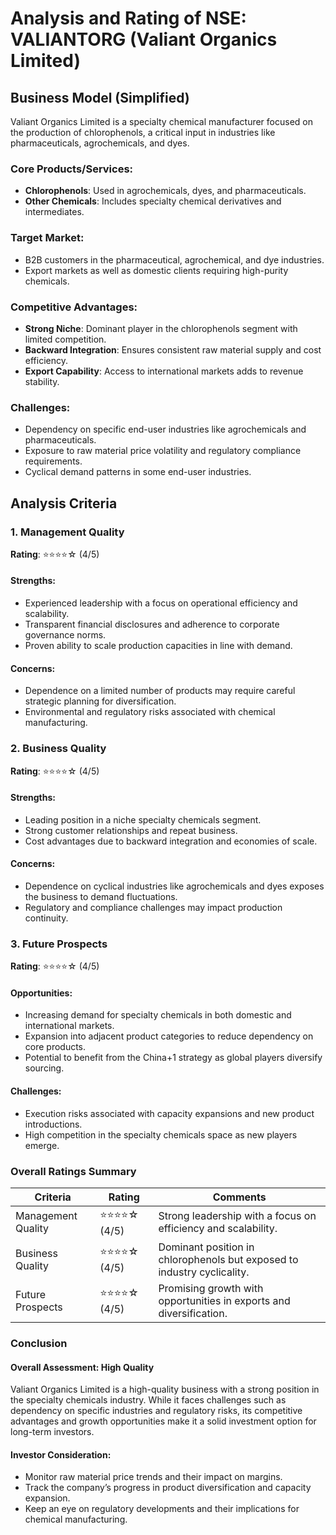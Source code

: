 # Analysis and Rating of NSE: VALIANTORG (Valiant Organics Limited)

## Business Model (Simplified)
Valiant Organics Limited is a specialty chemical manufacturer focused on the production of chlorophenols, a critical input in industries like pharmaceuticals, agrochemicals, and dyes.

### Core Products/Services:
- **Chlorophenols**: Used in agrochemicals, dyes, and pharmaceuticals.
- **Other Chemicals**: Includes specialty chemical derivatives and intermediates.

### Target Market:
- B2B customers in the pharmaceutical, agrochemical, and dye industries.
- Export markets as well as domestic clients requiring high-purity chemicals.

### Competitive Advantages:
- **Strong Niche**: Dominant player in the chlorophenols segment with limited competition.
- **Backward Integration**: Ensures consistent raw material supply and cost efficiency.
- **Export Capability**: Access to international markets adds to revenue stability.

### Challenges:
- Dependency on specific end-user industries like agrochemicals and pharmaceuticals.
- Exposure to raw material price volatility and regulatory compliance requirements.
- Cyclical demand patterns in some end-user industries.

## Analysis Criteria

### 1. Management Quality
**Rating**: ⭐⭐⭐⭐☆ (4/5)  
#### Strengths:
- Experienced leadership with a focus on operational efficiency and scalability.
- Transparent financial disclosures and adherence to corporate governance norms.
- Proven ability to scale production capacities in line with demand.

#### Concerns:
- Dependence on a limited number of products may require careful strategic planning for diversification.
- Environmental and regulatory risks associated with chemical manufacturing.

### 2. Business Quality
**Rating**: ⭐⭐⭐⭐☆ (4/5)  
#### Strengths:
- Leading position in a niche specialty chemicals segment.
- Strong customer relationships and repeat business.
- Cost advantages due to backward integration and economies of scale.

#### Concerns:
- Dependence on cyclical industries like agrochemicals and dyes exposes the business to demand fluctuations.
- Regulatory and compliance challenges may impact production continuity.

### 3. Future Prospects
**Rating**: ⭐⭐⭐⭐☆ (4/5)  
#### Opportunities:
- Increasing demand for specialty chemicals in both domestic and international markets.
- Expansion into adjacent product categories to reduce dependency on core products.
- Potential to benefit from the China+1 strategy as global players diversify sourcing.

#### Challenges:
- Execution risks associated with capacity expansions and new product introductions.
- High competition in the specialty chemicals space as new players emerge.

### Overall Ratings Summary
| Criteria            | Rating             | Comments                                                                 |
|---------------------|--------------------|--------------------------------------------------------------------------|
| Management Quality  | ⭐⭐⭐⭐☆ (4/5)       | Strong leadership with a focus on efficiency and scalability.            |
| Business Quality    | ⭐⭐⭐⭐☆ (4/5)       | Dominant position in chlorophenols but exposed to industry cyclicality.   |
| Future Prospects    | ⭐⭐⭐⭐☆ (4/5)       | Promising growth with opportunities in exports and diversification.      |

### Conclusion
#### Overall Assessment: High Quality  
Valiant Organics Limited is a high-quality business with a strong position in the specialty chemicals industry. While it faces challenges such as dependency on specific industries and regulatory risks, its competitive advantages and growth opportunities make it a solid investment option for long-term investors.

#### Investor Consideration:
- Monitor raw material price trends and their impact on margins.
- Track the company’s progress in product diversification and capacity expansion.
- Keep an eye on regulatory developments and their implications for chemical manufacturing.
